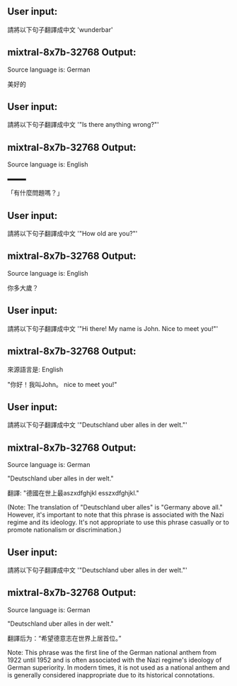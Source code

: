 ## User input: 
請將以下句子翻譯成中文 'wunderbar'

## mixtral-8x7b-32768 Output: 
Source language is: German

美好的

## User input: 
請將以下句子翻譯成中文 '"Is there anything wrong?"'

## mixtral-8x7b-32768 Output: 
Source language is: English

▬▬▬

「有什麼問題嗎？」

## User input: 
請將以下句子翻譯成中文 '"How old are you?"'

## mixtral-8x7b-32768 Output: 
Source language is: English

你多大歲？

## User input: 
請將以下句子翻譯成中文 '"Hi there! My name is John. Nice to meet you!"'

## mixtral-8x7b-32768 Output: 
來源語言是: English

"你好！我叫John。 nice to meet you!"

## User input: 
請將以下句子翻譯成中文 '"Deutschland uber alles in der welt."'

## mixtral-8x7b-32768 Output: 
Source language is: German

"Deutschland uber alles in der welt."

翻譯: "德國在世上最aszxdfghjkl  esszxdfghjkl."

(Note: The translation of "Deutschland uber alles" is "Germany above all." However, it's important to note that this phrase is associated with the Nazi regime and its ideology. It's not appropriate to use this phrase casually or to promote nationalism or discrimination.)

## User input: 
請將以下句子翻譯成中文 '"Deutschland uber alles in der welt."'

## mixtral-8x7b-32768 Output: 
Source language is: German

"Deutschland uber alles in der welt."

翻譯后为：“希望德意志在世界上居首位。”

Note: This phrase was the first line of the German national anthem from 1922 until 1952 and is often associated with the Nazi regime's ideology of German superiority. In modern times, it is not used as a national anthem and is generally considered inappropriate due to its historical connotations.

